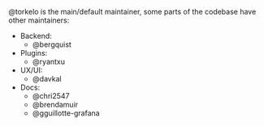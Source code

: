 @torkelo is the main/default maintainer, some parts of the codebase have other maintainers:

- Backend:
  - @bergquist
- Plugins:
  - @ryantxu
- UX/UI:
  - @davkal
- Docs:
  - @chri2547
  - @brendamuir
  - @gguillotte-grafana
